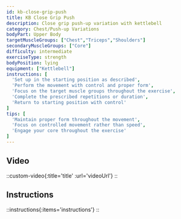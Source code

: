 ```yaml
---
id: kb-close-grip-push
title: KB Close Grip Push
description: Close grip push-up variation with kettlebell
category: Chest/Push-up Variations
bodyPart: Upper Body
targetMuscleGroups: ["Chest","Triceps","Shoulders"]
secondaryMuscleGroups: ["Core"]
difficulty: intermediate
exerciseType: strength
bodyPosition: lying
equipment: ["Kettlebell"]
instructions: [
  'Set up in the starting position as described',
  'Perform the movement with control and proper form',
  'Focus on the target muscle groups throughout the exercise',
  'Complete the prescribed repetitions or duration',
  'Return to starting position with control'
]
tips: [
  'Maintain proper form throughout the movement',
  'Focus on controlled movement rather than speed',
  'Engage your core throughout the exercise'
]
---
```


## Video

::custom-video{:title='title' :url='videoUrl'}
::

## Instructions

::instructions{:items='instructions'}
::


